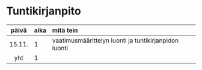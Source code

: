 # Tuntikirjanpito

| päivä | aika | mitä tein  |
| :----:|:-----| :-----|
| 15.11. | 1    | vaatimusmäärittelyn luonti ja tuntikirjanpidon luonti |
| yht   | 1   | |